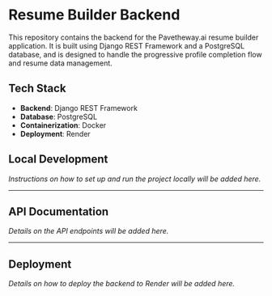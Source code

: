 # Resume Builder Backend

This repository contains the backend for the Pavetheway.ai resume builder application. It is built using Django REST Framework and a PostgreSQL database, and is designed to handle the progressive profile completion flow and resume data management.

## Tech Stack

- **Backend**: Django REST Framework
- **Database**: PostgreSQL
- **Containerization**: Docker
- **Deployment**: Render

## Local Development

_Instructions on how to set up and run the project locally will be added here._

---

## API Documentation

_Details on the API endpoints will be added here._

---

## Deployment

_Details on how to deploy the backend to Render will be added here._

